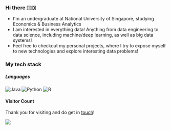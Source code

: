 ### Hi there 🇮🇩
 - I'm an undergraduate at National University of Singapore, studying Economics & Business Analytics
 - I am interested in everything data! Anything from data engineering to data science, including machine/deep learning, as well as big data systems!
 - Feel free to checkout my personal projects, where I try to expose myself to new technologies and explore interesting data problems!

### My tech stack

##### Languages
![Java](https://img.shields.io/badge/java-%23ED8B00.svg?style=for-the-badge&logo=java&logoColor=white)
![Python](https://img.shields.io/badge/python-3670A0?style=for-the-badge&logo=python&logoColor=ffdd54)
![R](https://img.shields.io/badge/r-%23276DC3.svg?style=for-the-badge&logo=r&logoColor=white)

#### Visitor Count

Thank you for visiting and do get in [touch](https://www.linkedin.com/in/alifnaufal/)!

![](https://komarev.com/ghpvc/?username=alif898&color=ff69b4&label=Visitors)
